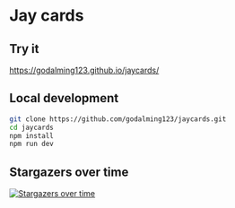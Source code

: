 # Jay cards

## Try it

https://godalming123.github.io/jaycards/

## Local development

```sh
git clone https://github.com/godalming123/jaycards.git
cd jaycards
npm install
npm run dev
```

## Stargazers over time

[![Stargazers over time](https://starchart.cc/godalming123/jaycards.svg)](https://starchart.cc/godalming123/jaycards)
